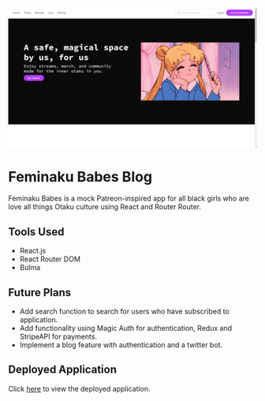 ![that girl codes webpage](https://raw.githubusercontent.com/cydneypo034/cyddesport/master/src/components/images/feminakublog.png)


# Feminaku Babes Blog

Feminaku Babes is a mock Patreon-inspired app for all black girls who are love all things Otaku culture using React and Router Router.


## Tools Used
- React.js
- React Router DOM
- Bulma

## Future Plans
- Add search function to search for users who have subscribed to application.
- Add functionality using Magic Auth for authentication, Redux and StripeAPI for payments.
- Implement a blog feature with authentication and a twitter bot.

## Deployed Application
Click [here](https://cydneypo034.github.io/feminakubabes/#/) to view the deployed application.
